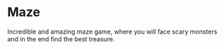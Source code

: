 # Maze
Incredible and amazing maze game, where you will face scary monsters and in the end find the best treasure.
